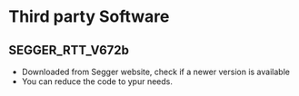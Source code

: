 # Third party Software
## SEGGER_RTT_V672b
- Downloaded from Segger website, check if a newer version is available
- You can reduce the code to ypur needs. 